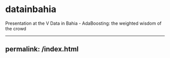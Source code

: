 # datainbahia
Presentation at the V Data in Bahia - AdaBoosting: the weighted wisdom of the crowd

---
permalink: /index.html
---


